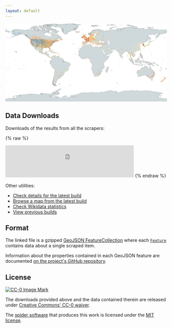 ```yaml
---
layout: default
---
```


![Map with points for a recent run of the scrapers](images/overview-map.png)

## Data Downloads

Downloads of the results from all the scrapers:

{% raw %}
<iframe frameborder="no" border="0" width="400" height="100" scrolling="no" src="https://data.alltheplaces.xyz/runs/latest/info_embed.html"></iframe>
{% endraw %}

Other utilities:
* [Check details for the latest build](spiders.html)
* [Browse a map from the latest build](map/)
* [Check Wikidata statistics](wikidata.html)
* [View previous builds](builds.html)

## Format

The linked file is a gzipped [GeoJSON FeatureCollection](https://tools.ietf.org/html/rfc7946#page-12) where each [`Feature`](https://tools.ietf.org/html/rfc7946#section-3.2) contains data about a single scraped item.

Information about the properties contained in each GeoJSON feature are documented [on the project's GitHub repository](https://github.com/alltheplaces/alltheplaces/blob/master/DATA_FORMAT.md).

## License

[![CC-0 Image Mark](https://i.creativecommons.org/p/zero/1.0/88x31.png)](https://creativecommons.org/publicdomain/zero/1.0/)

The downloads provided above and the data contained therein are released under [Creative Commons' CC-0 waiver](https://creativecommons.org/publicdomain/zero/1.0/).

The [spider software](https://github.com/alltheplaces/alltheplaces) that produces this work is licensed under the [MIT license](https://github.com/alltheplaces/alltheplaces/blob/master/LICENSE).
